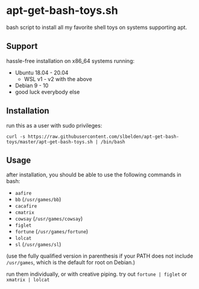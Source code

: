 # apt-get-bash-toys.sh

bash script to install all my favorite shell toys on systems supporting apt.

## Support

hassle-free installation on x86_64 systems running:

* Ubuntu 18.04 - 20.04
  * WSL v1 - v2 with the above
* Debian 9 - 10
* good luck everybody else

## Installation

run this as a user with sudo privileges:

`curl -s https://raw.githubusercontent.com/slbelden/apt-get-bash-toys/master/apt-get-bash-toys.sh | /bin/bash`

## Usage

after installation, you should be able to use the following commands in bash:

* `aafire`
* `bb` (`/usr/games/bb`)
* `cacafire`
* `cmatrix`
* `cowsay` (`/usr/games/cowsay`)
* `figlet`
* `fortune` (`/usr/games/fortune`)
* `lolcat`
* `sl` (`/usr/games/sl`)

(use the fully qualified version in parenthesis if your PATH does not include `/usr/games`, which is the default for root on Debian.)

run them individually, or with creative piping. try out `fortune | figlet` or `xmatrix | lolcat`
